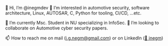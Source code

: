 👋 Hi, I’m @inegmdev
👀 I’m interested in automotive security, software architecture, Linux, AUTOSAR, C, Python for tooling, CI/CD, ...etc.

🌱 I’m currently Msc. Student in NU specializing in InfoSec.
💞️ I’m looking to collaborate on Automotive cyber security papers.

📫 How to reach me on mail (i.g.negm@gmail.com) or on LinkedIn ([👔 inegm](https://linkedin.com/in/inegm))
